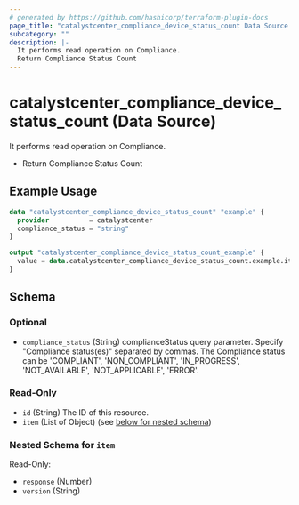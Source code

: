 ```yaml
---
# generated by https://github.com/hashicorp/terraform-plugin-docs
page_title: "catalystcenter_compliance_device_status_count Data Source - terraform-provider-catalystcenter"
subcategory: ""
description: |-
  It performs read operation on Compliance.
  Return Compliance Status Count
---
```


# catalystcenter_compliance_device_status_count (Data Source)

It performs read operation on Compliance.

- Return Compliance Status Count

## Example Usage

```terraform
data "catalystcenter_compliance_device_status_count" "example" {
  provider          = catalystcenter
  compliance_status = "string"
}

output "catalystcenter_compliance_device_status_count_example" {
  value = data.catalystcenter_compliance_device_status_count.example.item
}
```

<!-- schema generated by tfplugindocs -->
## Schema

### Optional

- `compliance_status` (String) complianceStatus query parameter. Specify "Compliance status(es)" separated by commas. The Compliance status can be 'COMPLIANT', 'NON_COMPLIANT', 'IN_PROGRESS', 'NOT_AVAILABLE', 'NOT_APPLICABLE', 'ERROR'.

### Read-Only

- `id` (String) The ID of this resource.
- `item` (List of Object) (see [below for nested schema](#nestedatt--item))

<a id="nestedatt--item"></a>
### Nested Schema for `item`

Read-Only:

- `response` (Number)
- `version` (String)
